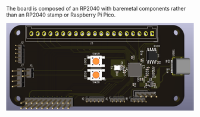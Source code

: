 The board is composed of an RP2040 with baremetal components rather than an RP2040 stamp or Raspberry Pi Pico. 

![3D Model](assets/3d-model.png)